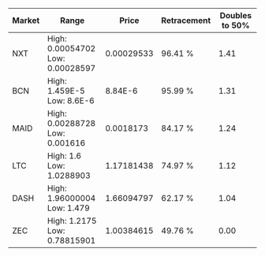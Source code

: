 | Market | Range | Price| Retracement | Doubles to 50% |
| --- | --- | --- | --- | --- |
| NXT | High: 0.00054702<br />Low: 0.00028597 | 0.00029533 | 96.41 % | 1.41 |
| BCN | High: 1.459E-5<br />Low: 8.6E-6 | 8.84E-6 | 95.99 % | 1.31 |
| MAID | High: 0.00288728<br />Low: 0.001616 | 0.0018173 | 84.17 % | 1.24 |
| LTC | High: 1.6<br />Low: 1.0288903 | 1.17181438 | 74.97 % | 1.12 |
| DASH | High: 1.96000004<br />Low: 1.479 | 1.66094797 | 62.17 % | 1.04 |
| ZEC | High: 1.2175<br />Low: 0.78815901 | 1.00384615 | 49.76 % | 0.00 |
